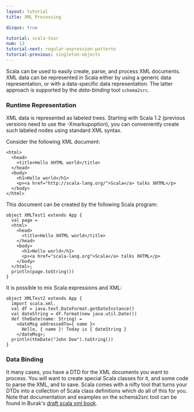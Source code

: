 ```yaml
---
layout: tutorial
title: XML Processing

disqus: true

tutorial: scala-tour
num: 13
tutorial-next: regular-expression-patterns
tutorial-previous: singleton-objects
---
```


Scala can be used to easily create, parse, and process XML documents. XML data can be represented in Scala either by using a generic data representation, or with a data-specific data representation. The latter approach is supported by the *data-binding* tool `schema2src`.

### Runtime Representation ###
XML data is represented as labeled trees. Starting with Scala 1.2 (previous versions need to use the -Xmarkupoption), you can conveniently create such labeled nodes using standard XML syntax.

Consider the following XML document:

    <html>
      <head>
        <title>Hello XHTML world</title>
      </head>
      <body>
        <h1>Hello world</h1>
        <p><a href="http://scala-lang.org/">Scala</a> talks XHTML</p>
      </body>
    </html>

This document can be created by the following Scala program:

    object XMLTest1 extends App {
      val page =
      <html>
        <head>
          <title>Hello XHTML world</title>
        </head>
        <body>
          <h1>Hello world</h1>
          <p><a href="scala-lang.org">Scala</a> talks XHTML</p>
        </body>
      </html>;
      println(page.toString())
    }

It is possible to mix Scala expressions and XML:

    object XMLTest2 extends App {
      import scala.xml._
      val df = java.text.DateFormat.getDateInstance()
      val dateString = df.format(new java.util.Date())
      def theDate(name: String) =
        <dateMsg addressedTo={ name }>
          Hello, { name }! Today is { dateString }
        </dateMsg>;
      println(theDate("John Doe").toString())
    }

### Data Binding ###
It many cases, you have a DTD for the XML documents you want to process. You will want to create special Scala classes for it, and some code to parse the XML, and to save. Scala comes with a nifty tool that turns your DTDs into a collection of Scala class definitions which do all of this for you.
Note that documentation and examples on the schema2src tool can be found in Burak's [draft scala xml book](http://burak.emir.googlepages.com/scalaxbook.docbk.html).

